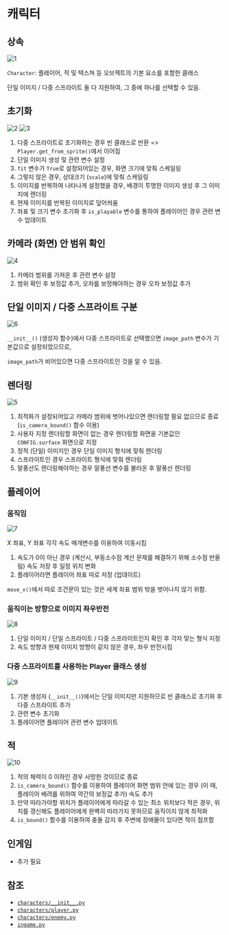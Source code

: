 # 캐릭터
## 상속
![1](./images/characters_1.png)

`Character`: 플레이어, 적 및 텍스쳐 등 오브젝트의 기본 요소를 포함한 클래스

단일 이미지 / 다중 스프라이트 둘 다 지원하여,
그 중에 하나를 선택할 수 있음.

## 초기화
![2](./images/characters_2.png)
![3](./images/characters_3.png)

1. 다중 스프라이트로 초기화하는 경우 빈 클래스로 반환 => `Player.get_from_sprite()`에서 이어짐
2. 단일 이미지 생성 및 관련 변수 설정
3. `fit` 변수가 `True`로 설정되어있는 경우, 화면 크기에 맞춰 스케일링
4. 그렇지 않은 경우, 상대크기 (`scale`)에 맞춰 스케일링
5. 이미지를 반복하여 나타나게 설정했을 경우, 배경이 투명한 이미지 생성 후 그 이미지에 렌더링
6. 현재 이미지를 반복된 이미지로 덮어씌움
7. 좌표 및 크기 변수 초기화 후 `is_playable` 변수를 통하여 플레이어인 경우 관련 변수 업데이트

## 카메라 (화면) 안 범위 확인
![4](./images/characters_4.png)

1. 카메라 범위를 가져온 후 관련 변수 설정
2. 범위 확인 후 보정값 추가, 오차를 보정해야하는 경우 오차 보정값 추가

## 단일 이미지 / 다중 스프라이트 구분
![6](./images/characters_6.png)

`__init__()` (생성자 함수)에서 다중 스프라이트로 선택했으면 `image_path` 변수가 기본값으로 설정되었으므로,

`image_path`가 비어있으면 다중 스프라이트인 것을 알 수 있음.

## 렌더링
![5](./images/characters_5.png)

1. 최적화가 설정되어있고 카메라 범위에 벗어나있으면 렌더링할 필요 없으므로 종료 (`is_camera_bound()` 함수 이용)
2. 사용자 지정 렌더링할 화면이 없는 경우 렌더링할 화면을 기본값인 `CONFIG.surface` 화면으로 지정
3. 정적 (단일) 이미지인 경우 단일 이미지 형식에 맞춰 렌더링
4. 스프라이트인 경우 스프라이트 형식에 맞춰 렌더링
5. 말풍선도 렌더링해야하는 경우 말풍선 변수를 불러온 후 말풍선 렌더링

## 플레이어
### 움직임
![7](./images/characters_7.png)

X 좌표, Y 좌표 각각 속도 매개변수를 이용하여 이동시킴

1. 속도가 0이 아닌 경우 (계산시, 부동소수점 계산 문제를 해결하기 위해 소수점 반올림) 속도 저장 후 일정 위치 변화
2. 플레이어라면 플레이어 좌표 따로 저장 (업데이트)

`move_x()`에서 따로 조건문이 있는 것은 세계 좌표 범위 밖을 벗어나지 않기 위함.

### 움직이는 방향으로 이미지 좌우반전
![8](./images/characters_8.png)

1. 단일 이미지 / 단일 스프라이트 / 다중 스프라이트인지 확인 후 각자 맞는 형식 지정
2. 속도 방향과 현재 이미지 방향이 같지 않은 경우, 좌우 반전시킴

### 다중 스프라이트를 사용하는 Player 클래스 생성
![9](./images/characters_9.png)

1. 기본 생성자 (`__init__()`)에서는 단일 이미지만 지원하므로 빈 클래스로 초기화 후 다중 스프라이트 추가
2. 관련 변수 초기화
3. 플레이어면 플레이어 관련 변수 업데이트

## 적
![10](./images/characters_10.png)

1. 적의 체력이 0 이하인 경우 사망한 것이므로 종료
2. `is_camera_bound()` 함수를 이용하여 플레이어 화면 범위 안에 있는 경우 (이 때, 플레이어 배려를 위하여 약간의 보정값 추가) 속도 추가
3. 만약 따라가야할 위치가 플레이어에게 따라갈 수 있는 최소 위치보다 적은 경우, 위치를 갱신해도 플레이어에게 완벽히 따라가지 못하므로 움직이지 않게 최적화
4. `is_bound()` 함수를 이용하여 충돌 감지 후 주변에 장애물이 있다면 적이 점프함

## 인게임
- 추가 필요

## 참조
- [`characters/__init__.py`](../characters/__init__.py)
- [`characters/player.py`](../characters/player.py)
- [`characters/enemy.py`](../characters/enemy.py)
- [`ingame.py`](../screens/ingame.py)